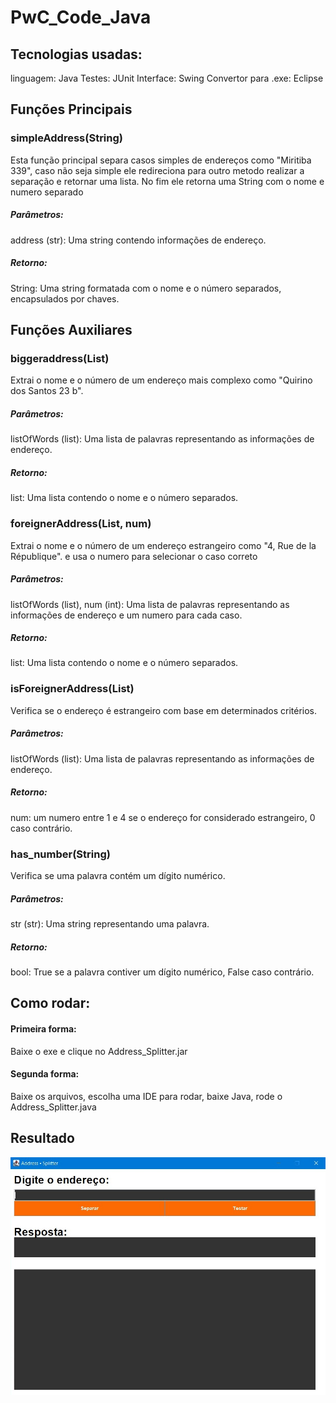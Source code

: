 # PwC_Code_Java

## Tecnologias usadas:
linguagem: Java
Testes: JUnit
Interface: Swing
Convertor para .exe: Eclipse

## Funções Principais

### simpleAddress(String)
Esta função principal separa casos simples de endereços como "Miritiba 339", caso não seja simple ele redireciona para outro metodo realizar a separação e retornar uma lista. No fim ele retorna uma String com o nome e numero separado

##### Parâmetros:
address (str): Uma string contendo informações de endereço.
##### Retorno:
String: Uma string formatada com o nome e o número separados, encapsulados por chaves.

## Funções Auxiliares
### biggeraddress(List<String>)
Extrai o nome e o número de um endereço mais complexo como "Quirino dos Santos 23 b".

##### Parâmetros:
listOfWords (list): Uma lista de palavras representando as informações de endereço.
##### Retorno:
list: Uma lista contendo o nome e o número separados.

### foreignerAddress(List<String>, num)
Extrai o nome e o número de um endereço estrangeiro como "4, Rue de la République". e usa o numero para selecionar o caso correto

##### Parâmetros:
listOfWords (list), num (int): Uma lista de palavras representando as informações de endereço e um numero para cada caso.
##### Retorno:
list: Uma lista contendo o nome e o número separados.

### isForeignerAddress(List<String>)
Verifica se o endereço é estrangeiro com base em determinados critérios.

##### Parâmetros:
listOfWords (list): Uma lista de palavras representando as informações de endereço.
##### Retorno:
num: um numero entre 1 e 4 se o endereço for considerado estrangeiro, 0 caso contrário.

### has_number(String)
Verifica se uma palavra contém um dígito numérico.

##### Parâmetros:
str (str): Uma string representando uma palavra.
##### Retorno:
bool: True se a palavra contiver um dígito numérico, False caso contrário.

## Como rodar:

#### Primeira forma:
Baixe o exe e clique no Address_Splitter.jar

#### Segunda forma:
Baixe os arquivos, escolha uma IDE para rodar, baixe Java, rode o Address_Splitter.java


## Resultado

![Resultado](img/result.jpg)
